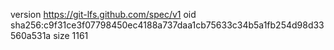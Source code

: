 version https://git-lfs.github.com/spec/v1
oid sha256:c9f31ce3f07798450ec4188a737daa1cb75633c34b5a1fb254d98d33560a531a
size 1161
